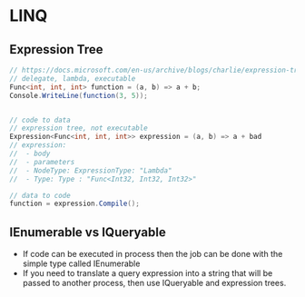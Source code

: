 # LINQ

## Expression Tree
```c#
// https://docs.microsoft.com/en-us/archive/blogs/charlie/expression-tree-basics
// delegate, lambda, executable
Func<int, int, int> function = (a, b) => a + b;
Console.WriteLine(function(3, 5));


// code to data
// expression tree, not executable
Expression<Func<int, int, int>> expression = (a, b) => a + bad
// expression:
//  - body
//  - parameters
//  - NodeType: ExpressionType: "Lambda"
//  - Type: Type : "Func<Int32, Int32, Int32>"

// data to code
function = expression.Compile();
```
## IEnumerable<T> vs IQueryable<T>
- If code can be executed in process then the job can be done with the simple type called IEnumerable<T>
- If you need to translate a query expression into a string that will be passed to another process, then use IQueryable<T> and expression trees.

